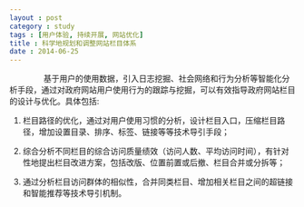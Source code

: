 ```yaml
---
layout : post
category : study
tags : [用户体验, 持续开展, 网站优化]
title : 科学地规划和调整网站栏目体系
date : 2014-06-25
---
```

　　　　
基于用户的使用数据，引入日志挖掘、社会网络和行为分析等智能化分析手段，通过对政府网站用户使用行为的跟踪与挖掘，可以有效指导政府网站栏目的设计与优化。具体包括:

1. 栏目路径的优化，通过对用户使用习惯的分析，设计栏目入口，压缩栏目路径，增加设置目录、排序、标签、链接等等技术导引手段；

2. 综合分析不同栏目的综合访问质量绩效（访问人数、平均访问时间），有针对性地提出栏目改进方案，包括改版、位置前置或后撤、栏目合并或分拆等；
3. 通过分析栏目访问群体的相似性，合并同类栏目、增加相关栏目之间的超链接和智能推荐等技术导引机制。
